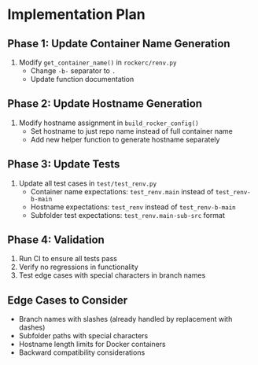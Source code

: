 # Implementation Plan

## Phase 1: Update Container Name Generation
1. Modify `get_container_name()` in `rockerc/renv.py`
   - Change `-b-` separator to `.`
   - Update function documentation
   
## Phase 2: Update Hostname Generation  
1. Modify hostname assignment in `build_rocker_config()`
   - Set hostname to just repo name instead of full container name
   - Add new helper function to generate hostname separately

## Phase 3: Update Tests
1. Update all test cases in `test/test_renv.py`
   - Container name expectations: `test_renv.main` instead of `test_renv-b-main`
   - Hostname expectations: `test_renv` instead of `test_renv-b-main`
   - Subfolder test expectations: `test_renv.main-sub-src` format

## Phase 4: Validation
1. Run CI to ensure all tests pass
2. Verify no regressions in functionality
3. Test edge cases with special characters in branch names

## Edge Cases to Consider
- Branch names with slashes (already handled by replacement with dashes)
- Subfolder paths with special characters
- Hostname length limits for Docker containers
- Backward compatibility considerations